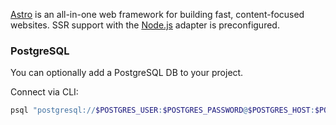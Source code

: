 [Astro](https://astro.build/) is an all-in-one web framework for building fast, content-focused websites.
SSR support with the [Node.js](https://docs.astro.build/en/guides/integrations-guide/node/) adapter is preconfigured.

### PostgreSQL

You can optionally add a PostgreSQL DB to your project.

Connect via CLI:

```bash
psql "postgresql://$POSTGRES_USER:$POSTGRES_PASSWORD@$POSTGRES_HOST:$POSTGRES_PORT/$POSTGRES_DB"
```
